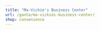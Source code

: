 ```yaml
---
title: "Ma-Vickie's Business Center"
url: /ganta/ma-vickies-business-center/
shop: convenience
---
```

